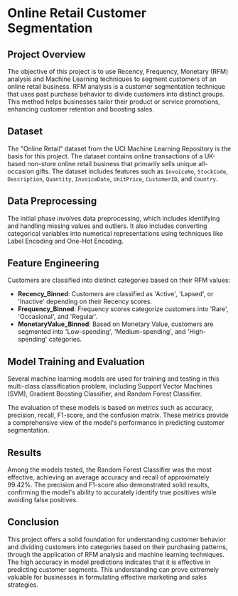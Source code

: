 # Online Retail Customer Segmentation

## Project Overview

The objective of this project is to use Recency, Frequency, Monetary (RFM) analysis and Machine Learning techniques to segment customers of an online retail business. RFM analysis is a customer segmentation technique that uses past purchase behavior to divide customers into distinct groups. This method helps businesses tailor their product or service promotions, enhancing customer retention and boosting sales.

## Dataset

The "Online Retail" dataset from the UCI Machine Learning Repository is the basis for this project. The dataset contains online transactions of a UK-based non-store online retail business that primarily sells unique all-occasion gifts. The dataset includes features such as `InvoiceNo`, `StockCode`, `Description`, `Quantity`, `InvoiceDate`, `UnitPrice`, `CustomerID`, and `Country`.

## Data Preprocessing

The initial phase involves data preprocessing, which includes identifying and handling missing values and outliers. It also includes converting categorical variables into numerical representations using techniques like Label Encoding and One-Hot Encoding.

## Feature Engineering

Customers are classified into distinct categories based on their RFM values:

- **Recency_Binned**: Customers are classified as 'Active', 'Lapsed', or 'Inactive' depending on their Recency scores.
- **Frequency_Binned**: Frequency scores categorize customers into 'Rare', 'Occasional', and 'Regular'.
- **MonetaryValue_Binned**: Based on Monetary Value, customers are segmented into 'Low-spending', 'Medium-spending', and 'High-spending' categories.

## Model Training and Evaluation

Several machine learning models are used for training and testing in this multi-class classification problem, including Support Vector Machines (SVM), Gradient Boosting Classifier, and Random Forest Classifier. 

The evaluation of these models is based on metrics such as accuracy, precision, recall, F1-score, and the confusion matrix. These metrics provide a comprehensive view of the model's performance in predicting customer segmentation.

## Results

Among the models tested, the Random Forest Classifier was the most effective, achieving an average accuracy and recall of approximately 99.42%. The precision and F1-score also demonstrated solid results, confirming the model's ability to accurately identify true positives while avoiding false positives.

## Conclusion

This project offers a solid foundation for understanding customer behavior and dividing customers into categories based on their purchasing patterns, through the application of RFM analysis and machine learning techniques. The high accuracy in model predictions indicates that it is effective in predicting customer segments. This understanding can prove extremely valuable for businesses in formulating effective marketing and sales strategies.
